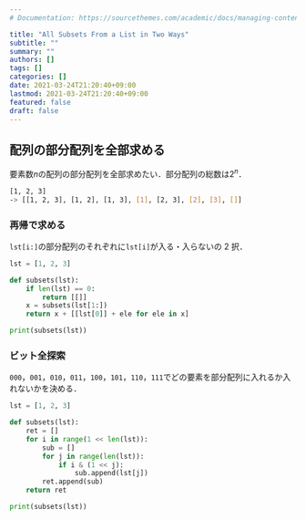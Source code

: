 ```yaml
---
# Documentation: https://sourcethemes.com/academic/docs/managing-content/

title: "All Subsets From a List in Two Ways"
subtitle: ""
summary: ""
authors: []
tags: []
categories: []
date: 2021-03-24T21:20:40+09:00
lastmod: 2021-03-24T21:20:40+09:00
featured: false
draft: false
---
```


## 配列の部分配列を全部求める

要素数$n$の配列の部分配列を全部求めたい．部分配列の総数は$2^n$．

```sh
[1, 2, 3]
-> [[1, 2, 3], [1, 2], [1, 3], [1], [2, 3], [2], [3], []]
```

### 再帰で求める

`lst[i:]`の部分配列のそれぞれに`lst[i]`が入る・入らないの 2 択．

```python
lst = [1, 2, 3]

def subsets(lst):
    if len(lst) == 0:
        return [[]]
    x = subsets(lst[1:])
    return x + [[lst[0]] + ele for ele in x]

print(subsets(lst))
```

### ビット全探索

`000`，`001`，`010`，`011`，`100`，`101`，`110`，`111`でどの要素を部分配列に入れるか入れないかを決める．

```python
lst = [1, 2, 3]

def subsets(lst):
    ret = []
    for i in range(1 << len(lst)):
        sub = []
        for j in range(len(lst)):
            if i & (1 << j):
                sub.append(lst[j])
        ret.append(sub)
    return ret

print(subsets(lst))
```
